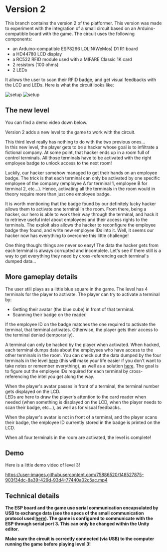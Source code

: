 # Version 2

This branch contains the version 2 of the platformer. This version was made to experiment with the integration of a small circuit based on an Arduino-compatible board with the game.
The circuit uses the following components:

- an Arduino-compatible ESP8266 LOLIN(WeMos) D1 R1 board
- a HD44780 LCD display
- a RC522 RFID module used with a MIFARE Classic 1K card
- 2 resistors (100 ohms)
- 2 LEDs

It allows the user to scan their RFID badge, and get visual feedbacks with the LCD and LEDs.
Here is what the circuit looks like:

![setup](https://user-images.githubusercontent.com/75886520/148432857-61476ce4-ea1b-428d-9c76-13d5b7e734d0.png)
![setup](https://user-images.githubusercontent.com/75886520/148432872-ebdfff0e-62be-48b9-a9e2-ae9fd36e0fa2.jpg)

## The new level

You can find a demo video down below.

Version 2 adds a new level to the game to work with the circuit.

This third level really has nothing to do with the two previous ones... <br>
In this new level, the player gets to be a hacker whose goal is to infiltrate a fictional company. At some point, that hacker ends up in a room full of control terminals. All those terminals have to be activated with the right employee badge to unlock access to the next room!

Luckily, our hacker somehow managed to get their hands on an employee badge. The trick is that each terminal can only be activated by one specific employee of the company (employee A for terminal 1, employee B for terminal 2, etc...). Hence, activating all the terminals in the room would in theory require more than just one employee badge.

It is worth mentioning that the badge found by our definitely lucky hacker allows them to activate one terminal in the room. From there, being a hacker, our hero is able to work their way through the terminal, and hack it to retrieve useful intel about employees and their access rights to the terminals. The exploit also allows the hacker to reconfigure the employee badge they found, and write new employee IDs into it. Well, it seems our hacker now has everything to overcome this little challenge!

One thing though: things are never so easy! The data the hacker gets from each terminal is always corrupted and incomplete. Let's see if there still is a way to get everything they need by cross-referencing each terminal's dumped data...

## More gameplay details

The user still plays as a little blue square in the game. The level has 4 terminals for the player to activate. The player can try to activate a terminal by:
- Getting their avatar (the blue cube) in front of that terminal.
- Scanning their badge on the reader.

If the employee ID on the badge matches the one required to activate the terminal, that terminal activates. Otherwise, the player gets their access to the terminal denied (temporarily).

A terminal can only be hacked by the player when activated. When hacked, each terminal dumps data about the employees who have access to the other terminals in the room.
You can check out the data dumped by the four terminals in the level [here](./Misc/terminals.txt) (this will make your life easier if you don't want to take notes or remember everything), as well as a solution [here](./Misc/solution.txt). 
The goal is to figure out the employee IDs required for each terminal by cross-referencing the intel you get along the way. 

When the player's avatar passes in front of a terminal, the terminal number gets displayed on the LCD. <br>
LEDs are here to draw the player's attention to the card reader when needed (when something is displayed on the LCD, when the player needs to scan their badge, etc...), as well as for visual feedbacks.

When the player's avatar is not in front of a terminal, and the player scans their badge, the employee ID currently stored in the badge is printed on the LCD.

When all four terminals in the room are activated, the level is complete!

## Demo

Here is a little demo video of level 3!

https://user-images.githubusercontent.com/75886520/148527875-903f34dc-8a39-429d-93d4-77440a02c5ac.mp4

## Technical details

**The ESP board and the game use serial communication encapsulated by USB to exchange data (see the specs of the small communication protocol used [here](./Misc/communication-protocol.pdf)). The game is configured to communicate with the ESP through serial port 3. This can only be changed within the Unity editor.**

**Make sure the circuit is correctly connected (via USB) to the computer running the game before playing level 3!**
